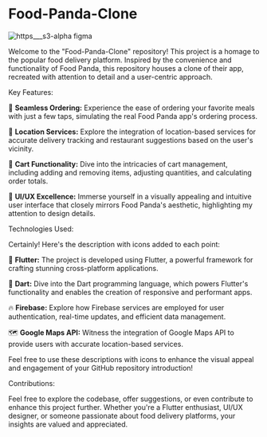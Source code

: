 # Food-Panda-Clone
![https___s3-alpha figma](https://github.com/xeron56/Food-Panda-Clone/assets/11449967/6de702f4-d6cf-4cfb-9624-acf2676f96e9)


Welcome to the "Food-Panda-Clone" repository! This project is a homage to the popular food delivery platform. Inspired by the convenience and functionality of Food Panda, this repository houses a clone of their app, recreated with attention to detail and a user-centric approach.

Key Features:

🍔 **Seamless Ordering:** Experience the ease of ordering your favorite meals with just a few taps, simulating the real Food Panda app's ordering process.

📍 **Location Services:** Explore the integration of location-based services for accurate delivery tracking and restaurant suggestions based on the user's vicinity.

🛒 **Cart Functionality:** Dive into the intricacies of cart management, including adding and removing items, adjusting quantities, and calculating order totals.

🎨 **UI/UX Excellence:** Immerse yourself in a visually appealing and intuitive user interface that closely mirrors Food Panda's aesthetic, highlighting my attention to design details.

Technologies Used:

Certainly! Here's the description with icons added to each point:

📱 **Flutter:**  The project is developed using Flutter, a powerful framework for crafting stunning cross-platform applications.

🎯 **Dart:**  Dive into the Dart programming language, which powers Flutter's functionality and enables the creation of responsive and performant apps.

🔥 **Firebase:**  Explore how Firebase services are employed for user authentication, real-time updates, and efficient data management.

 🗺️ **Google Maps API:** Witness the integration of Google Maps API to provide users with accurate location-based services.

Feel free to use these descriptions with icons to enhance the visual appeal and engagement of your GitHub repository introduction!

Contributions:

Feel free to explore the codebase, offer suggestions, or even contribute to enhance this project further. Whether you're a Flutter enthusiast, UI/UX designer, or someone passionate about food delivery platforms, your insights are valued and appreciated.


